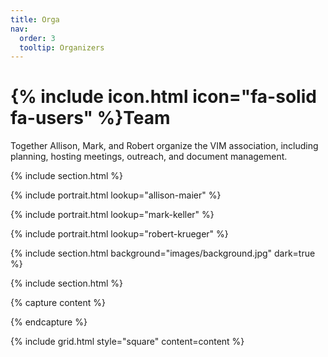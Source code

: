 ```yaml
---
title: Orga
nav:
  order: 3
  tooltip: Organizers
---
```


# {% include icon.html icon="fa-solid fa-users" %}Team

Together Allison, Mark, and Robert organize the VIM association, including planning, hosting meetings, outreach, and document management.

{% include section.html %}

{%
  include portrait.html
  lookup="allison-maier"
%}

{%
  include portrait.html
  lookup="mark-keller"
%}

{%
  include portrait.html
  lookup="robert-krueger"
%}

{% include section.html background="images/background.jpg" dark=true %}


{% include section.html %}

{% capture content %}


{% endcapture %}

{% include grid.html style="square" content=content %}
